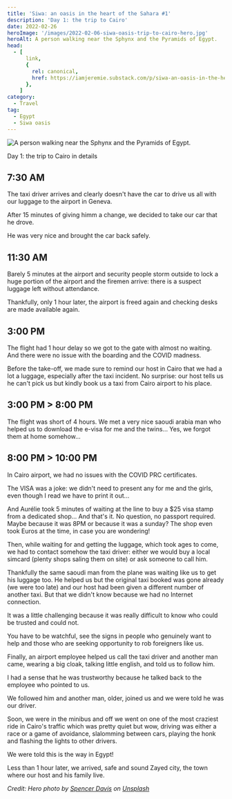 ```yaml
---
title: 'Siwa: an oasis in the heart of the Sahara #1'
description: 'Day 1: the trip to Cairo'
date: 2022-02-26
heroImage: '/images/2022-02-06-siwa-oasis-trip-to-cairo-hero.jpg'
heroAlt: A person walking near the Sphynx and the Pyramids of Egypt.
head:
  - [
      link,
      {
        rel: canonical,
        href: https://iamjeremie.substack.com/p/siwa-an-oasis-in-the-heart-of-the,
      },
    ]
category:
  - Travel
tag:
  - Egypt
  - Siwa oasis
---
```


![A person walking near the Sphynx and the Pyramids of Egypt.](/images/2022-02-06-siwa-oasis-trip-to-cairo-hero.jpg)

Day 1: the trip to Cairo in details

<!-- more -->

## 7:30 AM

The taxi driver arrives and clearly doesn't have the car to drive us all with our luggage to the airport in Geneva.

After 15 minutes of giving himm a change, we decided to take our car that he drove.

He was very nice and brought the car back safely.

## 11:30 AM

Barely 5 minutes at the airport and security people storm outside to lock a huge portion of the airport and the firemen arrive: there is a suspect luggage left without attendance.

Thankfully, only 1 hour later, the airport is freed again and checking desks are made available again.

## 3:00 PM

The flight had 1 hour delay so we got to the gate with almost no waiting.
And there were no issue with the boarding and the COVID madness.

Before the take-off, we made sure to remind our host in Cairo that we had a lot a luggage, especially after the taxi incident.
No surprise: our host tells us he can't pick us but kindly book us a taxi from Cairo airport to his place.

## 3:00 PM > 8:00 PM

The flight was short of 4 hours. We met a very nice saoudi arabia man who helped us to download the e-visa for me and the twins... Yes, we forgot them at home somehow...

## 8:00 PM > 10:00 PM

In Cairo airport, we had no issues with the COVID PRC certificates.

The VISA was a joke: we didn't need to present any for me and the girls, even though I read we have to print it out...

And Aurélie took 5 minutes of waiting at the line to buy a $25 visa stamp from a dedicated shop... And that's it. No question, no passport required.
Maybe because it was 8PM or because it was a sunday?
The shop even took Euros at the time, in case you are wondering!

Then, while waiting for and getting the luggage, which took ages to come, we had to contact somehow the taxi driver: either we would buy a local simcard (plenty shops saling them on site) or ask someone to call him.

Thankfully the same saoudi man from the plane was waiting like us to get his luggage too. He helped us but the original taxi booked was gone already (we were too late) and our host had been given a different number of another taxi.
But that we didn't know because we had no Internet connection.

It was a little challenging because it was really difficult to know who could be trusted and could not.

You have to be watchful, see the signs in people who genuinely want to help and those who are seeking opportunity to rob foreigners like us.

Finally, an airport employee helped us call the taxi driver and another man came, wearing a big cloak, talking little english, and told us to follow him.

I had a sense that he was trustworthy because he talked back to the employee who pointed to us.

We followed him and another man, older, joined us and we were told he was our driver.

Soon, we were in the minibus and off we went on one of the most craziest ride in Cairo's traffic which was pretty quiet but wow, driving was either a race or a game of avoidance, slalomming between cars, playing the honk and flashing the lights to other drivers.

We were told this is the way in Egypt!

Less than 1 hour later, we arrived, safe and sound Zayed city, the town where our host and his family live.

_Credit: Hero photo by [Spencer Davis](https://unsplash.com/@spencerdavis?utm_source=unsplash&utm_medium=referral&utm_content=creditCopyText) on [Unsplash](https://unsplash.com/s/photos/cairo-egypt?utm_source=unsplash&utm_medium=referral&utm_content=creditCopyText)_
